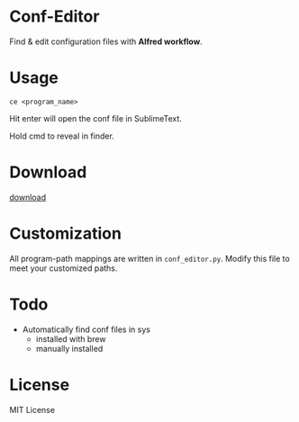 # Conf-Editor
Find & edit configuration files with **Alfred workflow**.


# Usage
```
ce <program_name>
```

Hit enter will open the conf file in SublimeText.

Hold cmd to reveal in finder.


# Download
[download](https://github.com/filosfino/alfred-conf-editor-workflow/raw/master/Conf%20Editor.alfredworkflow)


# Customization
All program-path mappings are written in `conf_editor.py`. Modify this file to meet your customized paths.


# Todo
- Automatically find conf files in sys
    - installed with brew
    - manually installed

# License
MIT License

